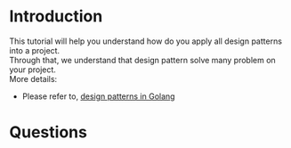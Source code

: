 # Introduction
This tutorial will help you understand how do you apply all design patterns into a project.  
Through that, we understand that design pattern solve many problem on your project.  
More details:  
* Please refer to, [design patterns in Golang](https://golangbyexample.com/all-design-patterns-golang/)
# Questions